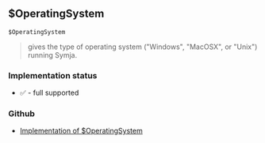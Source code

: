 ## $OperatingSystem

```
$OperatingSystem
```

> gives the type of operating system ("Windows", "MacOSX", or "Unix") running Symja.
  







### Implementation status

* &#x2705; - full supported

### Github

* [Implementation of $OperatingSystem](https://github.com/axkr/symja_android_library/blob/master/symja_android_library/matheclipse-core/src/main/java/org/matheclipse/core/builtin/ConstantDefinitions.java#L416) 
